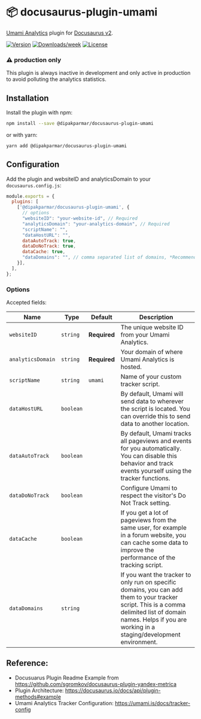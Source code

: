 # 📦 docusaurus-plugin-umami

[Umami Analytics](https://umami.is) plugin for [Docusaurus v2](https://docusaurus.io/).

[![Version](https://img.shields.io/npm/v/@dipakparmar/docusaurus-plugin-umami.svg)](https://npmjs.org/package/@dipakparmar/docusaurus-plugin-umami)
[![Downloads/week](https://img.shields.io/npm/dw/@dipakparmar/docusaurus-plugin-umami)](https://npmjs.org/package/@dipakparmar/docusaurus-plugin-umami)
[![License](https://img.shields.io/npm/l/@dipakparmar/docusaurus-plugin-umami.svg)](https://github.com/dipakparmar/docusaurus-plugin-umami/blob/main/package.json)

### ⚠️ production only

This plugin is always inactive in development and only active in production to avoid polluting the analytics statistics.

## Installation

Install the plugin with npm:

```bash
npm install --save @dipakparmar/docusaurus-plugin-umami
```

or with yarn:
```bash
yarn add @dipakparmar/docusaurus-plugin-umami
```

## Configuration

Add the plugin and websiteID and analyticsDomain to your `docusaurus.config.js`:

```js
module.exports = {
  plugins: [
    ['@dipakparmar/docusaurus-plugin-umami', {
      // options
      "websiteID": "your-website-id", // Required
      "analyticsDomain": "your-analytics-domain", // Required
      "scriptName": "", 
      "dataHostURL": "",
      dataAutoTrack: true,
      dataDoNoTrack: true,
      dataCache: true,
      "dataDomains": "", // comma separated list of domains, *Recommended*
    }],
  ],
};
```

### Options

Accepted fields:

<small>

| Name | Type | Default | Description |
| --- | --- | --- | --- |
| `websiteID` | `string` | **Required** | The unique website ID from your Umami Analytics. |
| `analyticsDomain` | `string` | **Required** | Your domain of where Umami Analytics is hosted. |
| `scriptName` | `string` | `umami` | Name of your custom tracker script.  |
| `dataHostURL` | `boolean` | | By default, Umami will send data to wherever the script is located. You can override this to send data to another location. |
| `dataAutoTrack` | `boolean` | | By default, Umami tracks all pageviews and events for you automatically. You can disable this behavior and track events yourself using the tracker functions. |
| `dataDoNoTrack` | `boolean` |  | Configure Umami to respect the visitor's Do Not Track setting. |
| `dataCache` | `boolean` | | If you get a lot of pageviews from the same user, for example in a forum website, you can cache some data to improve the performance of the tracking script. |
| `dataDomains` | `string` | | If you want the tracker to only run on specific domains, you can add them to your tracker script. This is a comma delimited list of domain names. Helps if you are working in a staging/development environment. |


</small>

## Reference: 

- Docusuarus Plugin Readme Example from https://github.com/sgromkov/docusaurus-plugin-yandex-metrica
- Plugin Architecture: https://docusaurus.io/docs/api/plugin-methods#example
- Umami Analytics Tracker Configuration: https://umami.is/docs/tracker-config
